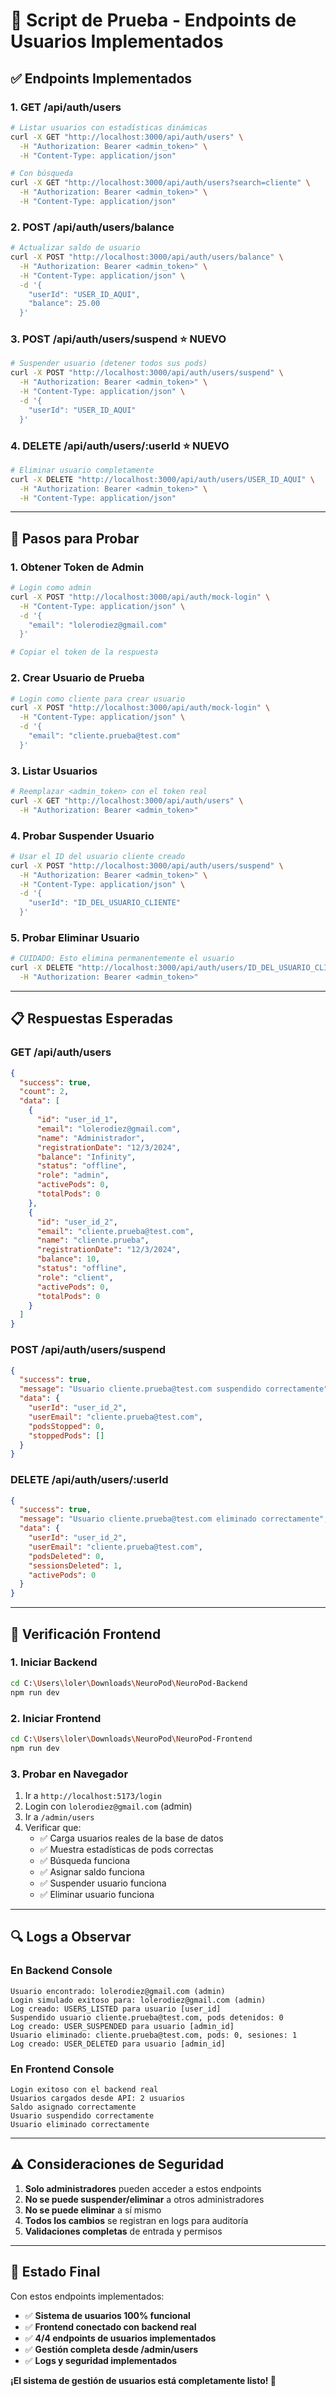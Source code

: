 # 🧪 Script de Prueba - Endpoints de Usuarios Implementados

## ✅ Endpoints Implementados

### **1. GET /api/auth/users**
```bash
# Listar usuarios con estadísticas dinámicas
curl -X GET "http://localhost:3000/api/auth/users" \
  -H "Authorization: Bearer <admin_token>" \
  -H "Content-Type: application/json"

# Con búsqueda
curl -X GET "http://localhost:3000/api/auth/users?search=cliente" \
  -H "Authorization: Bearer <admin_token>" \
  -H "Content-Type: application/json"
```

### **2. POST /api/auth/users/balance**
```bash
# Actualizar saldo de usuario
curl -X POST "http://localhost:3000/api/auth/users/balance" \
  -H "Authorization: Bearer <admin_token>" \
  -H "Content-Type: application/json" \
  -d '{
    "userId": "USER_ID_AQUI",
    "balance": 25.00
  }'
```

### **3. POST /api/auth/users/suspend** ⭐ NUEVO
```bash
# Suspender usuario (detener todos sus pods)
curl -X POST "http://localhost:3000/api/auth/users/suspend" \
  -H "Authorization: Bearer <admin_token>" \
  -H "Content-Type: application/json" \
  -d '{
    "userId": "USER_ID_AQUI"
  }'
```

### **4. DELETE /api/auth/users/:userId** ⭐ NUEVO
```bash
# Eliminar usuario completamente
curl -X DELETE "http://localhost:3000/api/auth/users/USER_ID_AQUI" \
  -H "Authorization: Bearer <admin_token>" \
  -H "Content-Type: application/json"
```

---

## 🚀 Pasos para Probar

### **1. Obtener Token de Admin**
```bash
# Login como admin
curl -X POST "http://localhost:3000/api/auth/mock-login" \
  -H "Content-Type: application/json" \
  -d '{
    "email": "lolerodiez@gmail.com"
  }'

# Copiar el token de la respuesta
```

### **2. Crear Usuario de Prueba**
```bash
# Login como cliente para crear usuario
curl -X POST "http://localhost:3000/api/auth/mock-login" \
  -H "Content-Type: application/json" \
  -d '{
    "email": "cliente.prueba@test.com"
  }'
```

### **3. Listar Usuarios**
```bash
# Reemplazar <admin_token> con el token real
curl -X GET "http://localhost:3000/api/auth/users" \
  -H "Authorization: Bearer <admin_token>"
```

### **4. Probar Suspender Usuario**
```bash
# Usar el ID del usuario cliente creado
curl -X POST "http://localhost:3000/api/auth/users/suspend" \
  -H "Authorization: Bearer <admin_token>" \
  -H "Content-Type: application/json" \
  -d '{
    "userId": "ID_DEL_USUARIO_CLIENTE"
  }'
```

### **5. Probar Eliminar Usuario**
```bash
# CUIDADO: Esto elimina permanentemente el usuario
curl -X DELETE "http://localhost:3000/api/auth/users/ID_DEL_USUARIO_CLIENTE" \
  -H "Authorization: Bearer <admin_token>"
```

---

## 📋 Respuestas Esperadas

### **GET /api/auth/users**
```json
{
  "success": true,
  "count": 2,
  "data": [
    {
      "id": "user_id_1",
      "email": "lolerodiez@gmail.com",
      "name": "Administrador",
      "registrationDate": "12/3/2024",
      "balance": "Infinity",
      "status": "offline",
      "role": "admin",
      "activePods": 0,
      "totalPods": 0
    },
    {
      "id": "user_id_2", 
      "email": "cliente.prueba@test.com",
      "name": "cliente.prueba",
      "registrationDate": "12/3/2024",
      "balance": 10,
      "status": "offline",
      "role": "client",
      "activePods": 0,
      "totalPods": 0
    }
  ]
}
```

### **POST /api/auth/users/suspend**
```json
{
  "success": true,
  "message": "Usuario cliente.prueba@test.com suspendido correctamente",
  "data": {
    "userId": "user_id_2",
    "userEmail": "cliente.prueba@test.com",
    "podsStopped": 0,
    "stoppedPods": []
  }
}
```

### **DELETE /api/auth/users/:userId**
```json
{
  "success": true,
  "message": "Usuario cliente.prueba@test.com eliminado correctamente", 
  "data": {
    "userId": "user_id_2",
    "userEmail": "cliente.prueba@test.com",
    "podsDeleted": 0,
    "sessionsDeleted": 1,
    "activePods": 0
  }
}
```

---

## 🧪 Verificación Frontend

### **1. Iniciar Backend**
```bash
cd C:\Users\loler\Downloads\NeuroPod\NeuroPod-Backend
npm run dev
```

### **2. Iniciar Frontend**
```bash
cd C:\Users\loler\Downloads\NeuroPod\NeuroPod-Frontend
npm run dev
```

### **3. Probar en Navegador**
1. Ir a `http://localhost:5173/login`
2. Login con `lolerodiez@gmail.com` (admin)
3. Ir a `/admin/users`
4. Verificar que:
   - ✅ Carga usuarios reales de la base de datos
   - ✅ Muestra estadísticas de pods correctas
   - ✅ Búsqueda funciona
   - ✅ Asignar saldo funciona
   - ✅ Suspender usuario funciona
   - ✅ Eliminar usuario funciona

---

## 🔍 Logs a Observar

### **En Backend Console**
```
Usuario encontrado: lolerodiez@gmail.com (admin)
Login simulado exitoso para: lolerodiez@gmail.com (admin)
Log creado: USERS_LISTED para usuario [user_id]
Suspendido usuario cliente.prueba@test.com, pods detenidos: 0
Log creado: USER_SUSPENDED para usuario [admin_id]
Usuario eliminado: cliente.prueba@test.com, pods: 0, sesiones: 1
Log creado: USER_DELETED para usuario [admin_id]
```

### **En Frontend Console**
```
Login exitoso con el backend real
Usuarios cargados desde API: 2 usuarios
Saldo asignado correctamente
Usuario suspendido correctamente  
Usuario eliminado correctamente
```

---

## ⚠️ Consideraciones de Seguridad

1. **Solo administradores** pueden acceder a estos endpoints
2. **No se puede suspender/eliminar** a otros administradores
3. **No se puede eliminar** a sí mismo
4. **Todos los cambios** se registran en logs para auditoría
5. **Validaciones completas** de entrada y permisos

---

## 🎯 Estado Final

Con estos endpoints implementados:

- ✅ **Sistema de usuarios 100% funcional**
- ✅ **Frontend conectado con backend real**
- ✅ **4/4 endpoints de usuarios implementados**
- ✅ **Gestión completa desde /admin/users**
- ✅ **Logs y seguridad implementados**

**¡El sistema de gestión de usuarios está completamente listo! 🚀**
